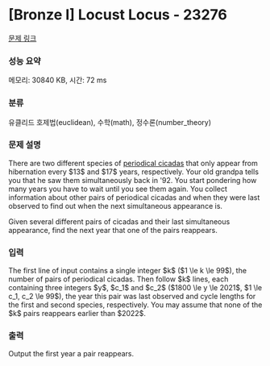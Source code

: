 # [Bronze I] Locust Locus - 23276 

[문제 링크](https://www.acmicpc.net/problem/23276) 

### 성능 요약

메모리: 30840 KB, 시간: 72 ms

### 분류

유클리드 호제법(euclidean), 수학(math), 정수론(number_theory)

### 문제 설명

<p>There are two different species of <a href="https://en.wikipedia.org/wiki/Periodical_cicadas">periodical cicadas</a> that only appear from hibernation every $13$ and $17$ years, respectively. Your old grandpa tells you that he saw them simultaneously back in '92.  You start pondering how many years you have to wait until you see them again.  You collect information about other pairs of periodical cicadas and when they were last observed to find out when the next simultaneous appearance is.</p>

<p>Given several different pairs of cicadas and their last simultaneous appearance, find the next year that one of the pairs reappears.</p>

### 입력 

 <p>The first line of input contains a single integer $k$ ($1 \le k \le 99$), the number of pairs of periodical cicadas.  Then follow $k$ lines, each containing three integers $y$, $c_1$ and $c_2$ ($1800 \le y \le 2021$, $1 \le c_1, c_2 \le 99$), the year this pair was last observed and cycle lengths for the first and second species, respectively. You may assume that none of the $k$ pairs reappears earlier than $2022$.</p>

### 출력 

 <p>Output the first year a pair reappears.</p>

